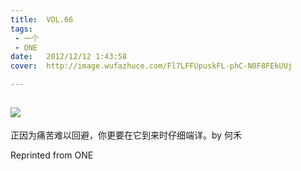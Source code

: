 ```yaml
---
title:	VOL.66
tags:
 - 一个
 - ONE
date:	2012/12/12 1:43:58
cover:	http://image.wufazhuce.com/Fl7LFFUpuskFL-phC-N0F8FEkUUj

---
```

![](http://image.wufazhuce.com/Fl7LFFUpuskFL-phC-N0F8FEkUUj)
---

正因为痛苦难以回避，你更要在它到来时仔细端详。by 何禾
 
Reprinted from ONE
